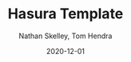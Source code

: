 ---
title: Hasura Template
date: "2020-12-01"
description: "A quick-start template to create GraphQL / Apollo applications, using Hasura, TypeScript and Docker-Compose"
author: Nathan Skelley, Tom Hendra
type: Template
tags: ['GraphQL', 'Hasura', 'React', 'TypeScript','Docker']
inProgress: true
---
